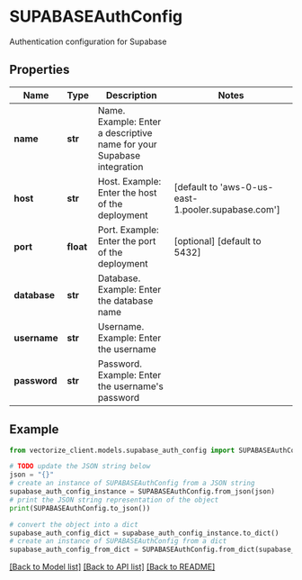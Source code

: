 # SUPABASEAuthConfig

Authentication configuration for Supabase

## Properties

Name | Type | Description | Notes
------------ | ------------- | ------------- | -------------
**name** | **str** | Name. Example: Enter a descriptive name for your Supabase integration | 
**host** | **str** | Host. Example: Enter the host of the deployment | [default to 'aws-0-us-east-1.pooler.supabase.com']
**port** | **float** | Port. Example: Enter the port of the deployment | [optional] [default to 5432]
**database** | **str** | Database. Example: Enter the database name | 
**username** | **str** | Username. Example: Enter the username | 
**password** | **str** | Password. Example: Enter the username&#39;s password | 

## Example

```python
from vectorize_client.models.supabase_auth_config import SUPABASEAuthConfig

# TODO update the JSON string below
json = "{}"
# create an instance of SUPABASEAuthConfig from a JSON string
supabase_auth_config_instance = SUPABASEAuthConfig.from_json(json)
# print the JSON string representation of the object
print(SUPABASEAuthConfig.to_json())

# convert the object into a dict
supabase_auth_config_dict = supabase_auth_config_instance.to_dict()
# create an instance of SUPABASEAuthConfig from a dict
supabase_auth_config_from_dict = SUPABASEAuthConfig.from_dict(supabase_auth_config_dict)
```
[[Back to Model list]](../README.md#documentation-for-models) [[Back to API list]](../README.md#documentation-for-api-endpoints) [[Back to README]](../README.md)


